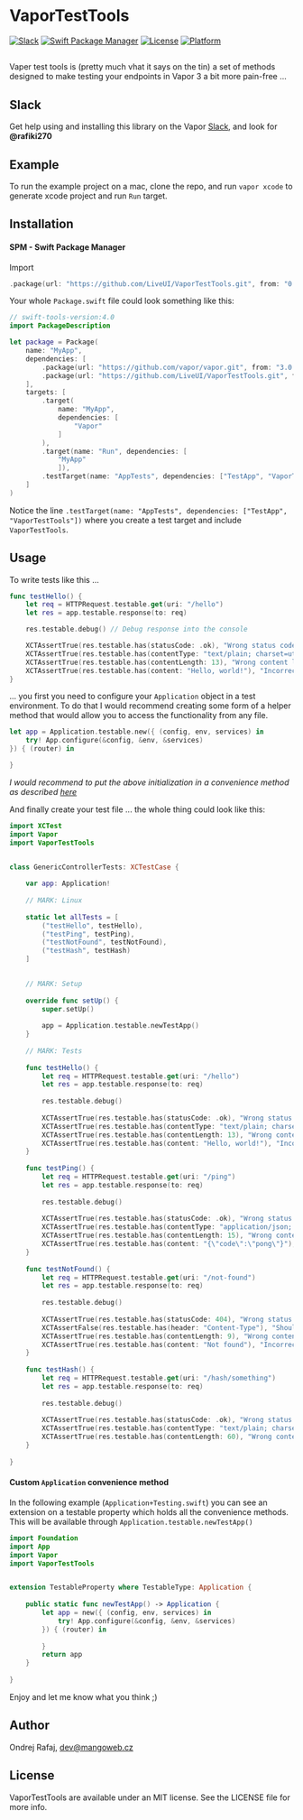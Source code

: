 # VaporTestTools

[![Slack](http://vapor.team/badge.svg?style=flat)](http://vapor.team)
[![Swift Package Manager](https://img.shields.io/badge/SPM-compatible-4BC51D.svg?style=flat)](https://swift.org/package-manager/)
[![License](https://img.shields.io/badge/license-MIT-CCCCCC.svg?style=flat)](http://cocoapods.org/pods/Presentables)
[![Platform](https://img.shields.io/badge/framework-Vapor3-FF0000.svg?style=flat)](http://cocoapods.org/pods/Presentables)

## 

Vaper test tools is (pretty much vhat it says on the tin) a set of methods designed to make testing your endpoints in Vapor 3 a bit more pain-free ...

## Slack

Get help using and installing this library on the Vapor [Slack](http://vapor.team), and look for <b>@rafiki270</b>

## Example

To run the example project on a mac, clone the repo, and run `vapor xcode` to generate xcode project and run `Run` target.

## Installation

#### SPM - Swift Package Manager

Import 

```swift
.package(url: "https://github.com/LiveUI/VaporTestTools.git", from: "0.0.1")
```

Your whole `Package.swift` file could look something like this:
```swift
// swift-tools-version:4.0
import PackageDescription

let package = Package(
    name: "MyApp",
    dependencies: [
        .package(url: "https://github.com/vapor/vapor.git", from: "3.0.0-beta.3.1.3"),
        .package(url: "https://github.com/LiveUI/VaporTestTools.git", from: "0.0.1")
    ],
    targets: [
        .target(
            name: "MyApp",
            dependencies: [
                "Vapor"
            ]
        ),
        .target(name: "Run", dependencies: [
            "MyApp"
            ]),
        .testTarget(name: "AppTests", dependencies: ["TestApp", "VaporTestTools"])
    ]
)
```

Notice the line `.testTarget(name: "AppTests", dependencies: ["TestApp", "VaporTestTools"])` where you create a test target and include `VaporTestTools`.


## Usage

To write tests like this ...

```Swift
func testHello() {
    let req = HTTPRequest.testable.get(uri: "/hello")
    let res = app.testable.response(to: req)

    res.testable.debug() // Debug response into the console

    XCTAssertTrue(res.testable.has(statusCode: .ok), "Wrong status code")
    XCTAssertTrue(res.testable.has(contentType: "text/plain; charset=utf-8"), "Missing content type")
    XCTAssertTrue(res.testable.has(contentLength: 13), "Wrong content length")
    XCTAssertTrue(res.testable.has(content: "Hello, world!"), "Incorrect content")
}

```

... you first you need to configure your `Application` object in a test environment. To do that I would recommend creating some form of a helper method that would allow you to access the functionality from any file.

```swift
let app = Application.testable.new({ (config, env, services) in
    try! App.configure(&config, &env, &services)
}) { (router) in

}
```
<i>I would recommend to put the above initialization in a convenience method as described [here](#custom-application-convenience-method)</i>

And finally create your test file ... the whole thing could look like this:

```Swift
import XCTest
import Vapor
import VaporTestTools


class GenericControllerTests: XCTestCase {
    
    var app: Application!
    
    // MARK: Linux
    
    static let allTests = [
        ("testHello", testHello),
        ("testPing", testPing),
        ("testNotFound", testNotFound),
        ("testHash", testHash)
    ]

    
    // MARK: Setup
    
    override func setUp() {
        super.setUp()
        
        app = Application.testable.newTestApp()
    }
    
    // MARK: Tests
    
    func testHello() {
        let req = HTTPRequest.testable.get(uri: "/hello")
        let res = app.testable.response(to: req)
        
        res.testable.debug()
        
        XCTAssertTrue(res.testable.has(statusCode: .ok), "Wrong status code")
        XCTAssertTrue(res.testable.has(contentType: "text/plain; charset=utf-8"), "Missing content type")
        XCTAssertTrue(res.testable.has(contentLength: 13), "Wrong content length")
        XCTAssertTrue(res.testable.has(content: "Hello, world!"), "Incorrect content")
    }
    
    func testPing() {
        let req = HTTPRequest.testable.get(uri: "/ping")
        let res = app.testable.response(to: req)
        
        res.testable.debug()
        
        XCTAssertTrue(res.testable.has(statusCode: .ok), "Wrong status code")
        XCTAssertTrue(res.testable.has(contentType: "application/json; charset=utf-8"), "Missing content type")
        XCTAssertTrue(res.testable.has(contentLength: 15), "Wrong content length")
        XCTAssertTrue(res.testable.has(content: "{\"code\":\"pong\"}"), "Incorrect content")
    }
    
    func testNotFound() {
        let req = HTTPRequest.testable.get(uri: "/not-found")
        let res = app.testable.response(to: req)
        
        res.testable.debug()
        
        XCTAssertTrue(res.testable.has(statusCode: 404), "Wrong status code")
        XCTAssertFalse(res.testable.has(header: "Content-Type"), "Should not content type")
        XCTAssertTrue(res.testable.has(contentLength: 9), "Wrong content length")
        XCTAssertTrue(res.testable.has(content: "Not found"), "Incorrect content")
    }
    
    func testHash() {
        let req = HTTPRequest.testable.get(uri: "/hash/something")
        let res = app.testable.response(to: req)
        
        res.testable.debug()
        
        XCTAssertTrue(res.testable.has(statusCode: .ok), "Wrong status code")
        XCTAssertTrue(res.testable.has(contentType: "text/plain; charset=utf-8"), "Missing content type")
        XCTAssertTrue(res.testable.has(contentLength: 60), "Wrong content length")
    }
    
}

```

#### Custom `Application` convenience method

In the following example (`Application+Testing.swift`) you can see an extension on a testable property which holds all the convenience methods. This will be available through `Application.testable.newTestApp()`

```Swift
import Foundation
import App
import Vapor
import VaporTestTools


extension TestableProperty where TestableType: Application {
    
    public static func newTestApp() -> Application {
        let app = new({ (config, env, services) in
            try! App.configure(&config, &env, &services)
        }) { (router) in
            
        }
        return app
    }
    
}
```

Enjoy and let me know what you think ;)

## Author

Ondrej Rafaj, dev@mangoweb.cz

## License

VaporTestTools are available under an MIT license. See the LICENSE file for more info.
